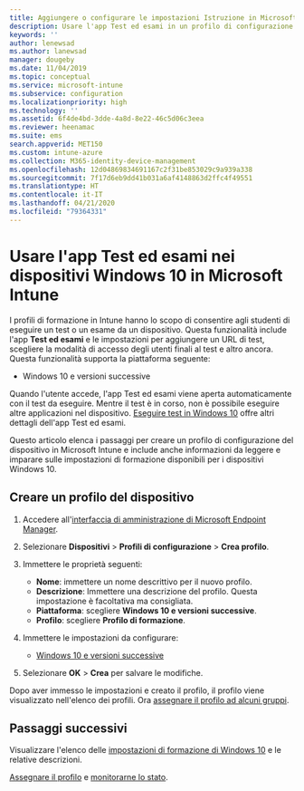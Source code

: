 ```yaml
---
title: Aggiungere o configurare le impostazioni Istruzione in Microsoft Intune - Azure | Microsoft Docs
description: Usare l'app Test ed esami in un profilo di configurazione del dispositivo in Windows 10 e versioni successive in Microsoft Intune. Creare un profilo di configurazione usando le impostazioni Istruzione e immettere l'URL di un'app di test, scegliere la modalità di accesso degli utenti, monitorare lo schermo durante il test e consentire o impedire i suggerimenti di testo durante il test.
keywords: ''
author: lenewsad
ms.author: lanewsad
manager: dougeby
ms.date: 11/04/2019
ms.topic: conceptual
ms.service: microsoft-intune
ms.subservice: configuration
ms.localizationpriority: high
ms.technology: ''
ms.assetid: 6f4de4bd-3dde-4a8d-8e22-46c5d06c3eea
ms.reviewer: heenamac
ms.suite: ems
search.appverid: MET150
ms.custom: intune-azure
ms.collection: M365-identity-device-management
ms.openlocfilehash: 12d04869834691167c2f31be853029c9a939a338
ms.sourcegitcommit: 7f17d6eb9dd41b031a6af4148863d2ffc4f49551
ms.translationtype: HT
ms.contentlocale: it-IT
ms.lasthandoff: 04/21/2020
ms.locfileid: "79364331"
---
```

# <a name="use-the-take-a-test-app-on-windows-10-devices-in-microsoft-intune"></a>Usare l'app Test ed esami nei dispositivi Windows 10 in Microsoft Intune



I profili di formazione in Intune hanno lo scopo di consentire agli studenti di eseguire un test o un esame da un dispositivo. Questa funzionalità include l'app **Test ed esami** e le impostazioni per aggiungere un URL di test, scegliere la modalità di accesso degli utenti finali al test e altro ancora. Questa funzionalità supporta la piattaforma seguente:

- Windows 10 e versioni successive

Quando l'utente accede, l'app Test ed esami viene aperta automaticamente con il test da eseguire. Mentre il test è in corso, non è possibile eseguire altre applicazioni nel dispositivo. [Eseguire test in Windows 10](https://docs.microsoft.com/education/windows/take-tests-in-windows-10) offre altri dettagli dell'app Test ed esami.

Questo articolo elenca i passaggi per creare un profilo di configurazione del dispositivo in Microsoft Intune e include anche informazioni da leggere e imparare sulle impostazioni di formazione disponibili per i dispositivi Windows 10.

## <a name="create-a-device-profile"></a>Creare un profilo del dispositivo

1. Accedere all'[interfaccia di amministrazione di Microsoft Endpoint Manager](https://go.microsoft.com/fwlink/?linkid=2109431).
2. Selezionare **Dispositivi** > **Profili di configurazione** > **Crea profilo**.
3. Immettere le proprietà seguenti:

    - **Nome**: immettere un nome descrittivo per il nuovo profilo.
    - **Descrizione**: Immettere una descrizione del profilo. Questa impostazione è facoltativa ma consigliata.
    - **Piattaforma**: scegliere **Windows 10 e versioni successive**.
    - **Profilo**: scegliere **Profilo di formazione**.

4. Immettere le impostazioni da configurare:

    - [Windows 10 e versioni successive](education-settings-windows.md)

5. Selezionare **OK** > **Crea** per salvare le modifiche.

Dopo aver immesso le impostazioni e creato il profilo, il profilo viene visualizzato nell'elenco dei profili. Ora [assegnare il profilo ad alcuni gruppi](device-profile-assign.md).

## <a name="next-steps"></a>Passaggi successivi

Visualizzare l'elenco delle [ impostazioni di formazione di Windows 10](education-settings-windows.md) e le relative descrizioni.

[Assegnare il profilo](device-profile-assign.md) e [monitorarne lo stato](device-profile-monitor.md).
